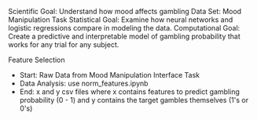 Scientific Goal: Understand how mood affects gambling
Data Set: Mood Manipulation Task
Statistical Goal: Examine how neural networks and logistic regressions compare in modeling the data.
Computational Goal: Create a predictive and interpretable model of gambling probability that works for any trial for any subject.

Feature Selection

- Start: Raw Data from Mood Manipulation Interface Task
- Data Analysis: use norm_features.ipynb
- End: x and y csv files where x contains features to predict gambling probability (0 - 1) and y contains the target gambles themselves (1's or 0's)